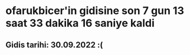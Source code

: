 # ofarukbicer'in gidisine son 7 gun 13 saat 33 dakika 16 saniye kaldi

## Gidis tarihi: 30.09.2022 :(